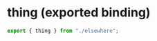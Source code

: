 <!-- INPUT:
export { thing } from "./elsewhere";

-->
# thing (exported binding)

```ts
export { thing } from "./elsewhere";
```

<!-- OUTPUT.frontmatter:
null
-->
<!-- OUTPUT.warnings:
[]
-->
